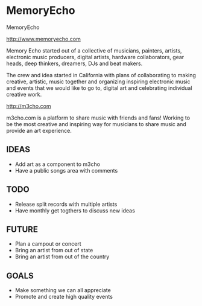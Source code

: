 MemoryEcho
==========

MemoryEcho 

http://www.memoryecho.com

Memory Echo started out of a collective of musicians, painters, artists, electronic music producers, digital artists, hardware collaborators, gear heads, deep thinkers, dreamers, DJs and beat makers.

The crew and idea started in California with plans of collaborating to making creative, artistic, music together and organizing inspiring electronic music and events that we would like to go to, digital art and celebrating individual creative work. 

http://m3cho.com

m3cho.com is a platform to share music with friends and fans! Working to be the most creative and inspiring way for musicians to share music and provide an art experience. 


## IDEAS
 - Add art as a component to m3cho
 - Have a public songs area with comments

## TODO
 - Release split records with multiple artists
 - Have monthly get togthers to discuss new ideas

## FUTURE
 - Plan a campout or concert
 - Bring an artist from out of state
 - Bring an artist from out of the country

## GOALS
 - Make something we can all appreciate
 - Promote and create high quality events
